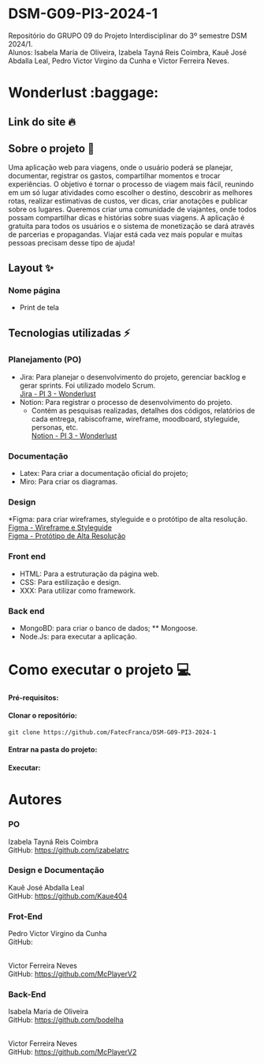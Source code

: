 # DSM-G09-PI3-2024-1

Repositório do GRUPO 09 do Projeto Interdisciplinar do 3º semestre DSM 2024/1. <br/>
Alunos: Isabela Maria de Oliveira, Izabela Tayná Reis Coimbra, Kauê José Abdalla Leal, Pedro Victor Virgino da Cunha e Victor Ferreira Neves.

# Wonderlust :baggage:

## Link do site :fire:

## Sobre o projeto :bookmark_tabs:

Uma aplicação web para viagens, onde o usuário poderá se planejar, documentar, registrar os gastos, compartilhar momentos e trocar experiências. O objetivo é tornar o processo de viagem mais fácil, reunindo em um só lugar atividades como escolher o destino, descobrir as melhores rotas, realizar estimativas de custos, ver dicas, criar anotações e publicar sobre os lugares. Queremos criar uma comunidade de viajantes, onde todos possam compartilhar dicas e histórias sobre suas viagens. A aplicação é gratuita para todos os usuários e o sistema de monetização se dará através de parcerias e propagandas. Viajar está cada vez mais popular e muitas pessoas precisam desse tipo de ajuda!

## Layout :sparkles:

### Nome página

- Print de tela

## Tecnologias utilizadas :zap:

### Planejamento (PO)

- Jira: Para planejar o desenvolvimento do projeto, gerenciar backlog e gerar sprints. Foi utilizado modelo Scrum. <br/>
  [Jira - PI 3 - Wonderlust](https://izabelatrc-fatec.atlassian.net/jira/software/projects/P3DV/boards/2) <br/>
- Notion: Para registrar o processo de desenvolvimento do projeto.<br/>
  - Contém as pesquisas realizadas, detalhes dos códigos, relatórios de cada entrega, rabiscoframe, wireframe, moodboard, styleguide, personas, etc. <br/>
    [Notion - PI 3 - Wonderlust](https://melted-leopard-c49.notion.site/PI-3-b7dc3f7aa566467ba521f355c52619a3?pvs=4)

### Documentação

- Latex: Para criar a documentação oficial do projeto; <br/>
- Miro: Para criar os diagramas.

### Design

\*Figma: para criar wireframes, styleguide e o protótipo de alta resolução. <br/>
[Figma - Wireframe e Styleguide](https://www.figma.com/file/moQhturIxW4SQgz3IZib6S/Wireframe-e-Styleguide?type=design&mode=design&t=YWvq7GdMrqkutfuo-1) <br/>
[Figma - Protótipo de Alta Resolução](https://www.figma.com/file/PQnKKkcY3oaeLRCQjt7QCQ/Prot%C3%B3tipo-de-alta-resolu%C3%A7%C3%A3o?type=design&node-id=0%3A1&mode=design&t=gnKAqLHKD7itqJGN-1)

### Front end

- HTML: Para a estruturação da página web. <br />
- CSS: Para estilização e design. <br />
- XXX: Para utilizar como framework.

### Back end

- MongoBD: para criar o banco de dados;
  \*\* Mongoose.
- Node.Js: para executar a aplicação.

# Como executar o projeto :computer:

#### Pré-requisitos:

<!--* Ter instalado npm
* docker e docker-compose instalados
    * [Windows](https://docs.docker.com/desktop/install/windows-install/) [Linux](https://docs.docker.com/desktop/install/linux-install/)
    * Atentar para virtualização habilitada no processador do computador-->

#### Clonar o repositório:

`git clone https://github.com/FatecFranca/DSM-G09-PI3-2024-1`

#### Entrar na pasta do projeto:

<!--`cd ...`-->

#### Executar:

<!--1. Na pasta root do projeto, `docker-compose up`
2. Se o daemon não estiver rodando, no windows é só abrir o docker desktop, já no linux `sudo systemctl start docker`
3. Ao fazer alguma alteração no back ou front, `docker-compose down && docker-compose up -d --build` deve resolver-->

# Autores

### PO

Izabela Tayná Reis Coimbra <br/>
GitHub: https://github.com/izabelatrc

### Design e Documentação

Kauê José Abdalla Leal <br/>
GitHub: https://github.com/Kaue404

### Frot-End

Pedro Victor Virgino da Cunha <br/>
GitHub: <br/><br/>

Victor Ferreira Neves <br/>
GitHub: https://github.com/McPlayerV2

### Back-End

Isabela Maria de Oliveira <br/>
GitHub: https://github.com/bodelha <br/><br/>

Victor Ferreira Neves<br/>
GitHub: https://github.com/McPlayerV2
